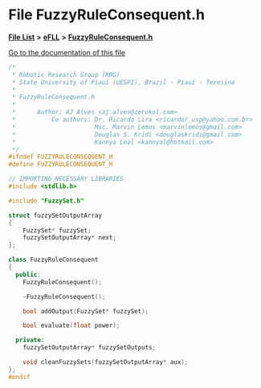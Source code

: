 

# File FuzzyRuleConsequent.h

[**File List**](files.md) **>** [**eFLL**](dir_26fb29e3dc7aa006416ef68260f1131f.md) **>** [**FuzzyRuleConsequent.h**](_fuzzy_rule_consequent_8h.md)

[Go to the documentation of this file](_fuzzy_rule_consequent_8h.md)


```C++
/*
 * Robotic Research Group (RRG)
 * State University of Piauí (UESPI), Brazil - Piauí - Teresina
 *
 * FuzzyRuleConsequent.h
 *
 *      Author: AJ Alves <aj.alves@zerokol.com>
 *          Co authors: Dr. Ricardo Lira <ricardor_usp@yahoo.com.br>
 *                      Msc. Marvin Lemos <marvinlemos@gmail.com>
 *                      Douglas S. Kridi <douglaskridi@gmail.com>
 *                      Kannya Leal <kannyal@hotmail.com>
 */
#ifndef FUZZYRULECONSEQUENT_H
#define FUZZYRULECONSEQUENT_H

// IMPORTING NECESSARY LIBRARIES
#include <stdlib.h>

#include "FuzzySet.h"

struct fuzzySetOutputArray
{
    FuzzySet* fuzzySet;
    fuzzySetOutputArray* next;
};

class FuzzyRuleConsequent
{
  public:
    FuzzyRuleConsequent();

    ~FuzzyRuleConsequent();

    bool addOutput(FuzzySet* fuzzySet);

    bool evaluate(float power);

  private:
    fuzzySetOutputArray* fuzzySetOutputs;

    void cleanFuzzySets(fuzzySetOutputArray* aux);
};
#endif
```


